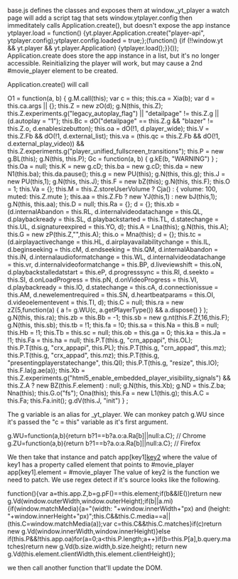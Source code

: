 base.js defines the classes and exposes them at window._yt_player
a watch page will add a script tag that sets window.ytplayer.config
then immeditately calls Application.create(), but doesn't expose the app instance
ytplayer.load = function() {yt.player.Application.create("player-api", ytplayer.config);ytplayer.config.loaded = true;};(function() {if (!!window.yt && yt.player && yt.player.Application) {ytplayer.load();}}());
Application.create does store the app instance in a list, 
but it's no longer accessible.
Reinitializing the player will work, but may cause a 2nd #movie_player element to be created. 

Application.create() will call

O1 = function(a, b) {
    g.M.call(this);
    var c = this;
    this.ca = Xia(b);
    var d = this.ca.args || {};
    this.Z = new zO(d);
    g.N(this, this.Z);
    this.Z.experiments.g("legacy_autoplay_flag") || "detailpage" != this.Z.g || (d.autoplay = "1");
    this.Bc = dO("detailpage" == this.Z.g && "blazer" != this.Z.o, d.enablesizebutton);
    this.oa = dO(!1, d.player_wide);
    this.V = this.Z.Fb && dO(!1, d.external_list);
    this.va = (this.qc = this.Z.Fb && dO(!1, d.external_play_video)) && this.Z.experiments.g("player_unified_fullscreen_transitions");
    this.P = new g.BL(this);
    g.N(this, this.P);
    Gc = function(a, b) {
        g.kE(b, "WARNING")
    }
    ;
    this.Oa = null;
    this.K = new g.cD;
    this.ba = new g.cD;
    this.da = new N1(this.ba);
    this.da.pause();
    this.g = new PU(this);
    g.N(this, this.g);
    this.J = new PU(this,1);
    g.N(this, this.J);
    this.F = new bZ(this);
    g.N(this, this.F);
    this.O = 1;
    this.Va = {};
    this.M = this.Z.storeUserVolume ? Cja() : {
        volume: 100,
        muted: this.Z.mute
    };
    this.aa = this.Z.Fb ? new YJ(this,1) : new bJ(this,1);
    g.N(this, this.aa);
    this.D = null;
    this.Ra = {};
    d = {};
    this.xb = (d.internalAbandon = this.RL,
    d.internalvideodatachange = this.QL,
    d.playbackready = this.SL,
    d.playbackstarted = this.TL,
    d.statechange = this.UL,
    d.signatureexpired = this.YO,
    d);
    this.A = Lna(this);
    g.N(this, this.A);
    this.G = new zP(this.Z,"",this.A);
    this.o = Mna(this);
    d = {};
    this.tc = (d.airplayactivechange = this.HL,
    d.airplayavailabilitychange = this.IL,
    d.beginseeking = this.cM,
    d.endseeking = this.QM,
    d.internalAbandon = this.iN,
    d.internalaudioformatchange = this.WL,
    d.internalvideodatachange = this.vr,
    d.internalvideoformatchange = this.BP,
    d.liveviewshift = this.oN,
    d.playbackstalledatstart = this.eP,
    d.progresssync = this.RI,
    d.seekto = this.SI,
    d.onLoadProgress = this.pN,
    d.onVideoProgress = this.VI,
    d.playbackready = this.lO,
    d.statechange = this.cA,
    d.connectionissue = this.AM,
    d.newelementrequired = this.SN,
    d.heartbeatparams = this.OI,
    d.videoelementevent = this.TI,
    d);
    this.C = null;
    this.ra = new zZ(5,function(a) {
        a != g.WU(c, a.getPlayerType()) && a.dispose()
    }
    );
    g.N(this, this.ra);
    this.zb = this.Bb = -1;
    this.sb = new g.nt(this.F.Zf,16,this.F);
    g.N(this, this.sb);
    this.tb = !1;
    this.fa = !0;
    this.sa = this.Na = this.B = null;
    this.Hb = !1;
    this.Tb = this.sc = null;
    this.ob = this.ga = 0;
    this.ka = this.Ja = !1;
    this.Fa = this.ha = null;
    this.P.T(this.g, "crn_appapi", this.OL);
    this.P.T(this.g, "crx_appapi", this.PL);
    this.P.T(this.g, "crn_appad", this.mz);
    this.P.T(this.g, "crx_appad", this.mz);
    this.P.T(this.g, "presentingplayerstatechange", this.QI);
    this.P.T(this.g, "resize", this.IO);
    this.F.Ia(g.ae(a));
    this.Xb = this.Z.experiments.g("html5_enable_embedded_player_visibility_signals") && this.Z.A ? new BZ(this.F.element) : null;
    g.N(this, this.Xb);
    g.ND = this.Z.ba;
    Nna(this);
    this.G.o("fs");
    Ona(this);
    this.Fa = new L1(this.g);
    this.A.C = this.Fa;
    this.Fa.init();
    g.dV(this.J, "init")
}
;


The g variable is an alias for _yt_player.
We can monkey patch g.WU since it's passed the "c = this" variable as it's first argument.

g.WU=function(a,b){return b?1==b?a.o:a.Ra[b]||null:a.C}; // Chrome
g.ZU=function(a,b){return b?1==b?a.o:a.Ra[b]||null:a.C}; // Firefox

We then take that instance and patch app[key1][key2]()
where the value of key1 has a property called element that points to #movie_player
app[key1].element = #movie_player
The value of key2 is the function we need to patch.
We use regex detect if it's source looks like the following.

function(){var a=this.app.Z,b=g.pF()==this.element;if(b&&IE())return new g.Vd(window.outerWidth,window.outerHeight);if(b||a.mi){if(window.matchMedia){a="(width: "+window.innerWidth+"px) and (height: "+window.innerHeight+"px)";this.C&&this.C.media==a||(this.C=window.matchMedia(a));var c=this.C&&this.C.matches}if(c)return new g.Vd(window.innerWidth,window.innerHeight)}else if(this.P&&!this.app.oa)for(a=0;a<this.P.length;a++)if(b=this.P[a],b.query.matches)return new g.Vd(b.size.width,b.size.height);
return new g.Vd(this.element.clientWidth,this.element.clientHeight)};

we then call another function that'll update the DOM.

